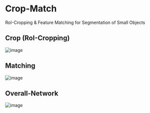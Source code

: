 # Crop-Match
RoI-Cropping &amp; Feature Matching for Segmentation of Small Objects

## Crop (RoI-Cropping)

![image](https://github.com/gymoon10/DL-Code-Review/assets/44194558/e92ba83a-e3ed-4385-89cb-24756de56ebe)


## Matching

![image](https://github.com/gymoon10/DL-Code-Review/assets/44194558/ec5c8941-d776-457d-a804-29fa036c2e2f)


## Overall-Network

![image](https://github.com/gymoon10/DL-Code-Review/assets/44194558/f6eb0570-bd2b-487b-b729-8ffde96cba56)

